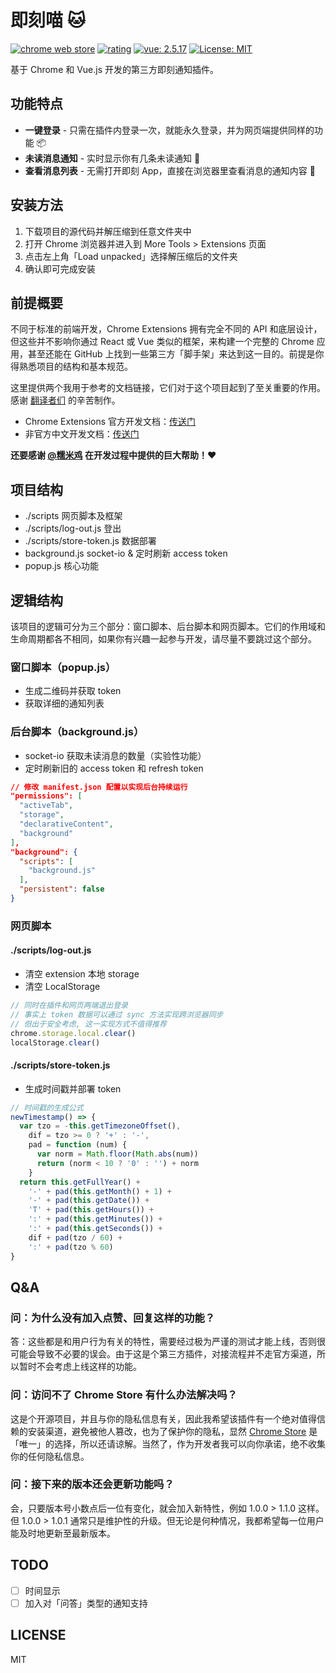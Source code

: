 # 即刻喵 🐱

[![chrome web store](https://img.shields.io/chrome-web-store/v/gahlkoaglgmbpjoecaahganpccafojaa.svg)](https://chrome.google.com/webstore/detail/jike-web-qr/gahlkoaglgmbpjoecaahganpccafojaa?hl=zh-CN)
[![rating](https://img.shields.io/chrome-web-store/stars/gahlkoaglgmbpjoecaahganpccafojaa.svg)](https://chrome.google.com/webstore/detail/jike-web-qr/gahlkoaglgmbpjoecaahganpccafojaa?hl=zh-CN)
[![vue: 2.5.17](https://img.shields.io/badge/vue-2.5.17-green.svg)](https://cn.vuejs.org/v2/guide/installation.html)
[![License: MIT](https://img.shields.io/github/license/mashape/apistatus.svg)](https://opensource.org/licenses/MIT)

基于 Chrome 和 Vue.js 开发的第三方即刻通知插件。

## 功能特点

* **一键登录** - 只需在插件内登录一次，就能永久登录，并为网页端提供同样的功能 📦
* **未读消息通知** - 实时显示你有几条未读通知 📡
* **查看消息列表** - 无需打开即刻 App，直接在浏览器里查看消息的通知内容 🚀

## 安装方法

1. 下载项目的源代码并解压缩到任意文件夹中
2. 打开 Chrome 浏览器并进入到 More Tools > Extensions 页面
3. 点击左上角「Load unpacked」选择解压缩后的文件夹
4. 确认即可完成安装

## 前提概要

不同于标准的前端开发，Chrome Extensions 拥有完全不同的 API 和底层设计，但这些并不影响你通过 React 或 Vue 类似的框架，来构建一个完整的 Chrome 应用，甚至还能在 GitHub 上找到一些第三方「脚手架」来达到这一目的。前提是你得熟悉项目的结构和基本规范。

这里提供两个我用于参考的文档链接，它们对于这个项目起到了至关重要的作用。感谢 [翻译者们](https://plus.google.com/+Crxdoc-zhAppspot) 的辛苦制作。

* Chrome Extensions 官方开发文档：[传送门](https://developer.chrome.com/extensions)
* 非官方中文开发文档：[传送门](https://crxdoc-zh.appspot.com/extensions)

**还要感谢 [@糯米鸡](http://m.okjike.com/user/viko16) 在开发过程中提供的巨大帮助！️**❤️

## 项目结构

* ./scripts 网页脚本及框架
* ./scripts/log-out.js 登出
* ./scripts/store-token.js 数据部署
* background.js socket-io & 定时刷新 access token
* popup.js 核心功能

## 逻辑结构

该项目的逻辑可分为三个部分：窗口脚本、后台脚本和网页脚本。它们的作用域和生命周期都各不相同，如果你有兴趣一起参与开发，请尽量不要跳过这个部分。

### 窗口脚本（popup.js）

* 生成二维码并获取 token
* 获取详细的通知列表

### 后台脚本（background.js）

* socket-io 获取未读消息的数量（实验性功能）
* 定时刷新旧的 access token 和 refresh token

```json
// 修改 manifest.json 配置以实现后台持续运行
"permissions": [
  "activeTab",
  "storage",
  "declarativeContent",
  "background"
],
"background": {
  "scripts": [
    "background.js"
  ],
  "persistent": false
}
```

### 网页脚本

#### ./scripts/log-out.js

* 清空 extension 本地 storage
* 清空 LocalStorage

```javascript
// 同时在插件和网页两端退出登录
// 事实上 token 数据可以通过 sync 方法实现跨浏览器同步
// 但出于安全考虑, 这一实现方式不值得推荐
chrome.storage.local.clear()
localStorage.clear()
```

#### ./scripts/store-token.js

* 生成时间戳并部署 token

```javascript
// 时间戳的生成公式
newTimestamp() => {
  var tzo = -this.getTimezoneOffset(),
    dif = tzo >= 0 ? '+' : '-',
    pad = function (num) {
      var norm = Math.floor(Math.abs(num))
      return (norm < 10 ? '0' : '') + norm
    }
  return this.getFullYear() +
    '-' + pad(this.getMonth() + 1) +
    '-' + pad(this.getDate()) +
    'T' + pad(this.getHours()) +
    ':' + pad(this.getMinutes()) +
    ':' + pad(this.getSeconds()) +
    dif + pad(tzo / 60) +
    ':' + pad(tzo % 60)
}
```

## Q&A

### 问：为什么没有加入点赞、回复这样的功能？

答：这些都是和用户行为有关的特性，需要经过极为严谨的测试才能上线，否则很可能会导致不必要的误会。由于这是个第三方插件，对接流程并不走官方渠道，所以暂时不会考虑上线这样的功能。

### 问：访问不了 Chrome Store 有什么办法解决吗？

这是个开源项目，并且与你的隐私信息有关，因此我希望该插件有一个绝对值得信赖的安装渠道，避免被他人篡改，也为了保护你的隐私，显然 [Chrome Store](https://chrome.google.com/webstore/detail/jike-web-qr/gahlkoaglgmbpjoecaahganpccafojaa?hl=zh-CN) 是「唯一」的选择，所以还请谅解。当然了，作为开发者我可以向你承诺，绝不收集你的任何隐私信息。

### 问：接下来的版本还会更新功能吗？

会，只要版本号小数点后一位有变化，就会加入新特性，例如 1.0.0 > 1.1.0 这样。但 1.0.0 > 1.0.1 通常只是维护性的升级。但无论是何种情况，我都希望每一位用户能及时地更新至最新版本。

## TODO

- [ ] 时间显示
- [ ] 加入对「问答」类型的通知支持

## LICENSE
MIT